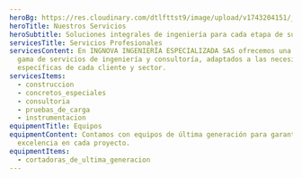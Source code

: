 ```yaml
---
heroBg: https://res.cloudinary.com/dtlfttst9/image/upload/v1743204151/_29A8656_zjwksc.jpg
heroTitle: Nuestros Servicios
heroSubtitle: Soluciones integrales de ingeniería para cada etapa de su proyecto
servicesTitle: Servicios Profesionales
servicesContent: En INGNOVA INGENIERÍA ESPECIALIZADA SAS ofrecemos una amplia
  gama de servicios de ingeniería y consultoría, adaptados a las necesidades
  específicas de cada cliente y sector.
servicesItems:
  - construccion
  - concretos_especiales
  - consultoria
  - pruebas_de_carga
  - instrumentacion
equipmentTitle: Equipos
equipmentContent: Contamos con equipos de última generación para garantizar la
  excelencia en cada proyecto.
equipmentItems:
  - cortadoras_de_ultima_generacion
---
```

